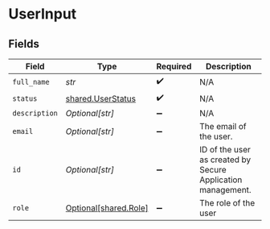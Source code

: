 # UserInput


## Fields

| Field                                                       | Type                                                        | Required                                                    | Description                                                 |
| ----------------------------------------------------------- | ----------------------------------------------------------- | ----------------------------------------------------------- | ----------------------------------------------------------- |
| `full_name`                                                 | *str*                                                       | :heavy_check_mark:                                          | N/A                                                         |
| `status`                                                    | [shared.UserStatus](../../models/shared/userstatus.md)      | :heavy_check_mark:                                          | N/A                                                         |
| `description`                                               | *Optional[str]*                                             | :heavy_minus_sign:                                          | N/A                                                         |
| `email`                                                     | *Optional[str]*                                             | :heavy_minus_sign:                                          | The email of the user.                                      |
| `id`                                                        | *Optional[str]*                                             | :heavy_minus_sign:                                          | ID of the user as created by Secure Application management. |
| `role`                                                      | [Optional[shared.Role]](../../models/shared/role.md)        | :heavy_minus_sign:                                          | The role of the user                                        |